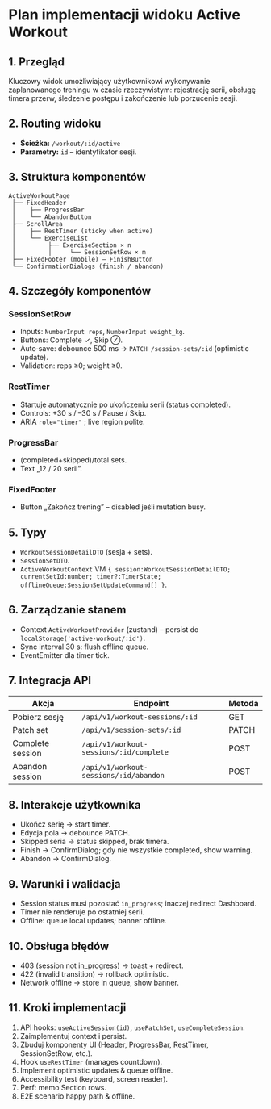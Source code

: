 # Plan implementacji widoku Active Workout

## 1. Przegląd
Kluczowy widok umożliwiający użytkownikowi wykonywanie zaplanowanego treningu w czasie rzeczywistym: rejestrację serii, obsługę timera przerw, śledzenie postępu i zakończenie lub porzucenie sesji.

## 2. Routing widoku
- **Ścieżka:** `/workout/:id/active`
- **Parametry:** `id` – identyfikator sesji.

## 3. Struktura komponentów
```
ActiveWorkoutPage
 ├── FixedHeader
 │    ├── ProgressBar
 │    └── AbandonButton
 ├── ScrollArea
 │    ├── RestTimer (sticky when active)
 │    └── ExerciseList
 │         ├── ExerciseSection × n
 │         │     └── SessionSetRow × m
 ├── FixedFooter (mobile) – FinishButton
 └── ConfirmationDialogs (finish / abandon)
```

## 4. Szczegóły komponentów
### SessionSetRow
- Inputs: `NumberInput reps`, `NumberInput weight_kg`.
- Buttons: Complete ✓, Skip ⊘.
- Auto‐save: debounce 500 ms → `PATCH /session-sets/:id` (optimistic update).
- Validation: reps ≥0; weight ≥0.

### RestTimer
- Startuje automatycznie po ukończeniu serii (status completed).
- Controls: +30 s / –30 s / Pause / Skip.
- ARIA `role="timer"` ; live region polite.

### ProgressBar
- (completed+skipped)/total sets.
- Text „12 / 20 serii”.

### FixedFooter
- Button „Zakończ trening” – disabled jeśli mutation busy.

## 5. Typy
- `WorkoutSessionDetailDTO` (sesja + sets).
- `SessionSetDTO`.
- `ActiveWorkoutContext` VM `{ session:WorkoutSessionDetailDTO; currentSetId:number; timer?:TimerState; offlineQueue:SessionSetUpdateCommand[] }`.

## 6. Zarządzanie stanem
- Context `ActiveWorkoutProvider` (zustand) – persist do `localStorage('active-workout/:id')`.
- Sync interval 30 s: flush offline queue.
- EventEmitter dla timer tick.

## 7. Integracja API
| Akcja | Endpoint | Metoda |
|-------|----------|--------|
| Pobierz sesję | `/api/v1/workout-sessions/:id` | GET |
| Patch set | `/api/v1/session-sets/:id` | PATCH |
| Complete session | `/api/v1/workout-sessions/:id/complete` | POST |
| Abandon session | `/api/v1/workout-sessions/:id/abandon` | POST |

## 8. Interakcje użytkownika
- Ukończ serię → start timer.
- Edycja pola → debounce PATCH.
- Skipped seria → status skipped, brak timera.
- Finish → ConfirmDialog; gdy nie wszystkie completed, show warning.
- Abandon → ConfirmDialog.

## 9. Warunki i walidacja
- Session status musi pozostać `in_progress`; inaczej redirect Dashboard.
- Timer nie renderuje po ostatniej serii.
- Offline: queue local updates; banner offline.

## 10. Obsługa błędów
- 403 (session not in_progress) → toast + redirect.
- 422 (invalid transition) → rollback optimistic.
- Network offline → store in queue, show banner.

## 11. Kroki implementacji
1. API hooks: `useActiveSession(id)`, `usePatchSet`, `useCompleteSession`.
2. Zaimplementuj context i persist.
3. Zbuduj komponenty UI (Header, ProgressBar, RestTimer, SessionSetRow, etc.).
4. Hook `useRestTimer` (manages countdown).
5. Implement optimistic updates & queue offline.
6. Accessibility test (keyboard, screen reader).
7. Perf: memo Section rows.
8. E2E scenario happy path & offline.
